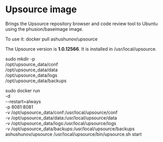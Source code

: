 Upsource image
=============

Brings the Upsource repository browser and code review
tool to Ubuntu using the phusion/baseimage image.

To use it: docker pull ashushunov/upsource

The Upsource version is **1.0.12566**. It is installed
in /usr/local/upsource.

sudo mkdir -p \
/opt/upsource_data/conf \
/opt/upsource_data/data \
/opt/upsource_data/logs \
/opt/upsource_data/backups


sudo docker run \
-d \
--restart=always \
-p 8081:8081 \
-v /opt/upsource_data/conf:/usr/local/upsource/conf \
-v /opt/upsource_data/data:/usr/local/upsource/data \
-v /opt/upsource_data/logs:/usr/local/upsource/logs \
-v /opt/upsource_data/backups:/usr/local/upsource/backups \
ashushunov/upsource /usr/local/upsource/bin/upsource.sh start